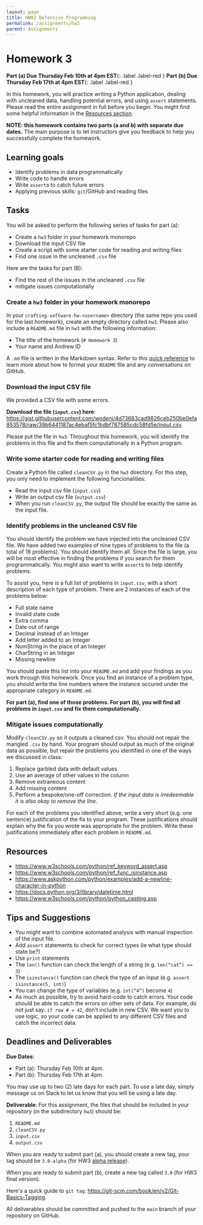 ```yaml
---
layout: page
title: HW03 Defensive Programming
permalink: /assignments/hw3
parent: Assignments
---
```


# Homework 3 

**Part (a) Due Thursday Feb 10th at 4pm EST**{: .label .label-red } 
**Part (b) Due Thursday Feb 17th at 4pm EST**{: .label .label-red }

In this homework, you will practice writing a Python application, dealing with uncleaned data, handling potential errors, and using `assert` statements. Please read the entire assignment in full before you begin. You might find some helpful information in the [Resources section](#resources). 

__NOTE: this homework contains two parts (a and b) with separate due dates.__ The main purpose is to let instructors give you feedback to help you successfully complete the homework.

## Learning goals

- Identify problems in data programmatically
- Write code to handle errors
- Write `assert`s to catch future errors
- Applying previous skills: `git`/GitHub and reading files

## Tasks

You will be asked to perform the following series of tasks for part (a):

- Create a `hw3` folder in your homework monorepo
- Download the input CSV file
- Create a script with some starter code for reading and writing files
- Find one issue in the uncleaned `.csv` file

Here are the tasks for part (B):

- Find the rest of the issues in the uncleaned `.csv` file
- mitigate issues computationally

### Create a `hw3` folder in your homework monorepo 

In your `crafting-software-hw-<username>` directory (the same repo you used for the last homework), create an empty directory called `hw3`. Please also include a `README.md` file in `hw3` with the following information:

* The title of the homework (`# Homework 3`)
* Your name and Andrew ID

A `.md` file is written in the Markdown syntax. Refer to this [quick reference](https://github.com/adam-p/markdown-here/wiki/Markdown-Cheatsheet) to learn more about how to format your `README` file and any conversations on GitHub.

### Download the input CSV file

We provided a CSV file with some errors. 

__Download the file (`input.csv`) here__: <https://gist.githubusercontent.com/wodeni/4d73683cad9826ceb250be0efa853578/raw/39b6441187ac4ebaf5fc1bdbf787585cdc58fd5e/input.csv>. 

Please put the file in `hw3`. Throughout this homework, you will identify the problems in this file and fix them computationally in a Python program.

### Write some starter code for reading and writing files

Create a Python file called `cleanCSV.py` in the `hw3` directory. For this step, you only need to implement the following funcionalities:

* Read the input csv file (`input.csv`) 
* Write an output csv file (`output.csv`)
* When you run `cleanCSV.py`, the output file should be exactly the same as the input file. 

### Identify problems in the uncleaned CSV file

You should identify the problem we have injected into the uncleaned CSV file. We have added two examples of nine types of problems to the file (a total of 18 problems). You should identify them all.  Since the file is large, you will be most effective in finding the problems if you search for them programmatically. You might also want to write `assert`s to help identify problems. 

To assist you, here is a full list of problems in `input.csv`, with a short description of each type of problem. There are 2 instances of each of the problems below:

* Full state name
* Invalid state code 
* Extra comma
* Date out of range
* Decimal instead of an Integer
* Add letter added to an Integer
* NumString in the place of an Integer
* CharString in an Integer
* Missing newline

You should paste this list into your `README.md` and add your findings as you work through this homework. Once you find an instance of a problem type, you should write the line numbers where the instance occured under the appropriate category in `README.md`.

__For part (a), find one of those problems. For part (b), you will find all problems in `input.csv` and fix them computationally.__
### Mitigate issues computationally

Modify `cleanCSV.py` so it outputs a cleaned csv. You should not repair the mangled `.csv` by hand. Your program should output as much of the original data as possible, but repair the problems you identified in one of the ways we discussed in class: 

1. Replace garbled data with default values 
2. Use an average of other values in the column 
3. Remove extraneous content 
4. Add missing content 
5. Perform a bespoke/one-off correction. *If the input data is irredeemable it is also okay to remove the line.* 

For each of the problems you identified above, write a very short (e.g. one sentence) justification of the fix to your program. These justifications should explain why the fix you wrote was appropriate for the problem. Write these justifications immediately after each problem in `README.md`. 
## Resources
* <https://www.w3schools.com/python/ref_keyword_assert.asp>
* <https://www.w3schools.com/python/ref_func_isinstance.asp>
* <https://www.askpython.com/python/examples/add-a-newline-character-in-python>
* <https://docs.python.org/3/library/datetime.html>
* <https://www.w3schools.com/python/python_casting.asp>

## Tips and Suggestions
* You might want to combine automated analysis with manual inspection of the input file.
* Add `assert` statements to check for correct types (ie what type should state be?)
* Use `print` statements
* The `len()` function can check the length of a string (e.g. `len(“cat”) == 3`)
* The `isinstance()` function can check the type of an input (e.g. `assert isinstance(5, int)`)
* You can change the type of variables (e.g. `int(“4”)` become `4`)
* As much as possible, try to avoid hard-code to catch errors. Your code should be able to catch the errors on other sets of data. For example, do not just say: `if row # = 42`, don’t include in new CSV. We want you to use logic, so your code can be applied to any different CSV files and catch the incorrect data.

## Deadlines and Deliverables

__Due Dates__: 

* Part (a): Thursday Feb 10th at 4pm.  
* Part (b): Thursday Feb 17th at 4pm.  

You may use up to two (2) late days for each part. To use a late day, simply message us on Slack to let us know that you will be using a late day.

__Deliverable__: For this assignment, the files that should be included in your repository (in the subdirectory `hw3`) should be: 

1. `README.md`
2. `cleanCSV.py`
3. `input.csv`
4. `output.csv`

When you are ready to submit part (a), you should create a new tag, your tag should be `3.0-alpha` (for HW3 [alpha release](https://en.wikipedia.org/wiki/Software_release_life_cycle#Alpha)). 

When you are ready to submit part (b), create a new tag called `3.0` (for HW3 final version). 

Here's a quick guide to `git tag`: <https://git-scm.com/book/en/v2/Git-Basics-Tagging>.

All deliverables should be committed and pushed to the `main` branch of your repository on GitHub.
